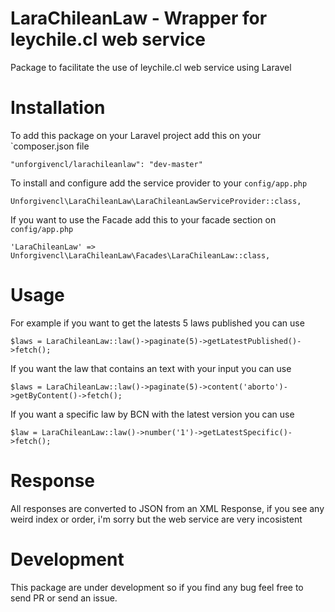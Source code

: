 # LaraChileanLaw - Wrapper for leychile.cl web service

Package to facilitate the use of leychile.cl web service using Laravel

# Installation

To add this package on your Laravel project add this on your `composer.json file

```
"unforgivencl/larachileanlaw": "dev-master"
```


To install and configure add the service provider to your `config/app.php`

```Unforgivencl\LaraChileanLaw\LaraChileanLawServiceProvider::class,```


If you want to use the Facade add this to your facade section on `config/app.php`

```'LaraChileanLaw' => Unforgivencl\LaraChileanLaw\Facades\LaraChileanLaw::class,```


# Usage

For example if you want to get the latests 5 laws published you can use

```$laws = LaraChileanLaw::law()->paginate(5)->getLatestPublished()->fetch();```

If you want the law that contains an text with your input you can use

```$laws = LaraChileanLaw::law()->paginate(5)->content('aborto')->getByContent()->fetch();```

If you want a specific law by BCN with the latest version you can use

```$law = LaraChileanLaw::law()->number('1')->getLatestSpecific()->fetch();```

# Response

All responses are converted to JSON from an XML Response, if you see any weird index or order, i'm sorry but
the web service are very incosistent

# Development

This package are under development so if you find any bug feel free to send PR or send an issue.
